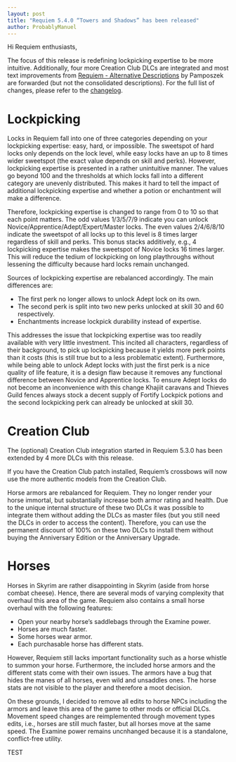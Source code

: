 ```yaml
---
layout: post
title: "Requiem 5.4.0 “Towers and Shadows” has been released"
author: ProbablyManuel
---
```

Hi Requiem enthusiasts,

The focus of this release is redefining lockpicking expertise to be more intuitive. Additionally, four more Creation Club DLCs are integrated and most text improvements from [Requiem - Alternative Descriptions](https://www.nexusmods.com/skyrimspecialedition/mods/33663) by Pamposzek are forwarded (but not the consolidated descriptions). For the full list of changes, please refer to the [changelog]({{site.github.repository_url}}/blob/main/components/documentation/src/Changelog.md#requiem-540---towers-and-shadows).

# Lockpicking

Locks in Requiem fall into one of three categories depending on your lockpicking expertise: easy, hard, or impossible. The sweetspot of hard locks only depends on the lock level, while easy locks have an up to 8 times wider sweetspot (the exact value depends on skill and perks). However, lockpicking expertise is presented in a rather unintuitive manner. The values go beyond 100 and the thresholds at which locks fall into a different category are unevenly distributed. This makes it hard to tell the impact of additional lockpicking expertise and whether a potion or enchantment will make a difference.

Therefore, lockpicking expertise is changed to range from 0 to 10 so that each point matters. The odd values 1/3/5/7/9 indicate you can unlock Novice/Apprentice/Adept/Expert/Master locks. The even values 2/4/6/8/10 indicate the sweetspot of all locks up to this level is 8 times larger regardless of skill and perks. This bonus stacks additively, e.g., 4 lockpicking expertise makes the sweetspot of Novice locks 16 times larger. This will reduce the tedium of lockpicking on long playthroughs without lessening the difficulty because hard locks remain unchanged.

Sources of lockpicking expertise are rebalanced accordingly. The main differences are:

* The first perk no longer allows to unlock Adept lock on its own.
* The second perk is split into two new perks unlocked at skill 30 and 60 respectively.
* Enchantments increase lockpick durability instead of expertise.

This addresses the issue that lockpicking expertise was too readily available with very little investment. This incited all characters, regardless of their background, to pick up lockpicking because it yields more perk points than it costs (this is still true but to a less problematic extent). Furthermore, while being able to unlock Adept locks with just the first perk is a nice quality of life feature, it is a design flaw because it removes any functional difference between Novice and Apprentice locks. To ensure Adept locks do not become an inconvenience with this change Khajiit caravans and Thieves Guild fences always stock a decent supply of Fortify Lockpick potions and the second lockpicking perk can already be unlocked at skill 30.

# Creation Club

The (optional) Creation Club integration started in Requiem 5.3.0 has been extended by 4 more DLCs with this release.

If you have the Creation Club patch installed, Requiem’s crossbows will now use the more authentic models from the Creation Club.

Horse armors are rebalanced for Requiem. They no longer render your horse immortal, but substantially increase both armor rating and health. Due to the unique internal structure of these two DLCs it was possible to integrate them without adding the DLCs as master files (but you still need the DLCs in order to access the content). Therefore, you can use the permanent discount of 100% on these two DLCs to install them without buying the Anniversary Edition or the Anniversary Upgrade.

# Horses

Horses in Skyrim are rather disappointing in Skyrim (aside from horse combat cheese). Hence, there are several mods of varying complexity that overhaul this area of the game. Requiem also contains a small horse overhaul with the following features:

* Open your nearby horse’s saddlebags through the Examine power.
* Horses are much faster.
* Some horses wear armor.
* Each purchasable horse has different stats.

However, Requiem still lacks important functionality such as a horse whistle to summon your horse. Furthermore, the included horse armors and the different stats come with their own issues. The armors have a bug that hides the manes of all horses, even wild and unsaddles ones. The horse stats are not visible to the player and therefore a moot decision.

On these grounds, I decided to remove all edits to horse NPCs including the armors and leave this area of the game to other mods or official DLCs. Movement speed changes are reimplemented through movement types edits, i.e., horses are still much faster, but all horses move at the same speed. The Examine power remains uncnhanged because it is a standalone, conflict-free utility.

TEST
